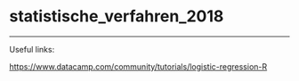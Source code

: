 # statistische_verfahren_2018

_________ 
Useful links:

https://www.datacamp.com/community/tutorials/logistic-regression-R
